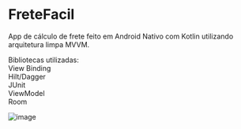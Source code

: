 # FreteFacil

App de cálculo de frete feito em Android Nativo com Kotlin utilizando arquitetura limpa MVVM.

Bibliotecas utilizadas: 
<br/>
View Binding
<br/>
Hilt/Dagger
<br/>
JUnit
<br/>
ViewModel
<br/>
Room

![image](https://user-images.githubusercontent.com/76526974/170783000-41bff0e1-d196-4c2a-ac10-0225241419cb.png)
